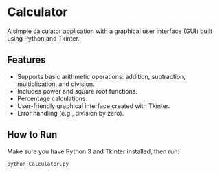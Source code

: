 # Calculator

A simple calculator application with a graphical user interface (GUI) built using Python and Tkinter.

## Features
- Supports basic arithmetic operations: addition, subtraction, multiplication, and division.
- Includes power and square root functions.
- Percentage calculations.
- User-friendly graphical interface created with Tkinter.
- Error handling (e.g., division by zero).

## How to Run
Make sure you have Python 3 and Tkinter installed, then run:

```bash
python Calculator.py
